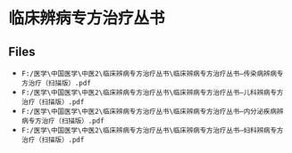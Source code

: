 # 临床辨病专方治疗丛书

## Files

- `F:/医学\中国医学\中医2\临床辨病专方治疗丛书\临床辨病专方治疗丛书—传染病辨病专方治疗（扫描版）.pdf`
- `F:/医学\中国医学\中医2\临床辨病专方治疗丛书\临床辨病专方治疗丛书—儿科辨病专方治疗（扫描版）.pdf`
- `F:/医学\中国医学\中医2\临床辨病专方治疗丛书\临床辨病专方治疗丛书—内分泌疾病辨病专方治疗（扫描版）.pdf`
- `F:/医学\中国医学\中医2\临床辨病专方治疗丛书\临床辨病专方治疗丛书—妇科辨病专方治疗（扫描版）.pdf`

